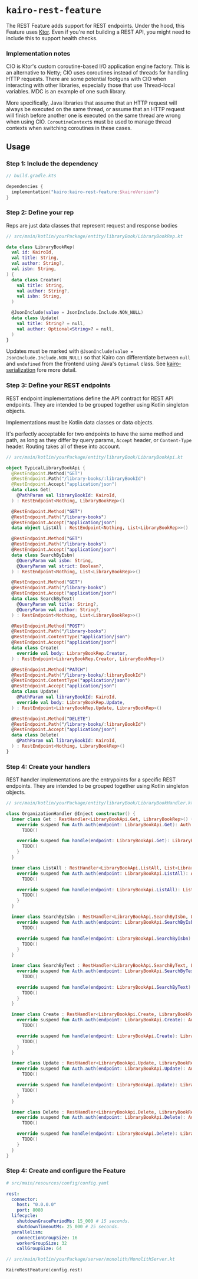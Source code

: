 # `kairo-rest-feature`

The REST Feature adds support for REST endpoints.
Under the hood, this Feature uses [Ktor](https://ktor.io/).
Even if you're not building a REST API, you might need to include this to support health checks.

### Implementation notes

CIO is Ktor's custom coroutine-based I/O application engine factory.
This is an alternative to Netty; CIO uses coroutines instead of threads for handling HTTP requests.
There are some potential footguns with CIO when interacting with other libraries,
especially those that use Thread-local variables.
MDC is an example of one such library.

More specifically, Java libraries that assume that an HTTP request will always be executed on the same thread,
or assume that an HTTP request will finish before another one is executed on the same thread
are wrong when using CIO.
`CoroutineContext`s must be used to manage thread contexts when switching coroutines in these cases.

## Usage

### Step 1: Include the dependency

```kotlin
// build.gradle.kts

dependencies {
  implementation("kairo:kairo-rest-feature:$kairoVersion")
}
```

### Step 2: Define your rep

Reps are just data classes that represent request and response bodies

```kotlin
// src/main/kotlin/yourPackage/entity/libraryBook/LibraryBookRep.kt

data class LibraryBookRep(
  val id: KairoId,
  val title: String,
  val author: String?,
  val isbn: String,
) {
  data class Creator(
    val title: String,
    val author: String?,
    val isbn: String,
  )

  @JsonInclude(value = JsonInclude.Include.NON_NULL)
  data class Update(
    val title: String? = null,
    val author: Optional<String>? = null,
  )
}
```

Updates must be marked with `@JsonInclude(value = JsonInclude.Include.NON_NULL)`
so that Kairo can differentiate between `null` and `undefined` from the frontend
using Java's `Optional` class.
See [kairo-serialization](/kairo-serialization/) fore more detail.

### Step 3: Define your REST endpoints

REST endpoint implementations define the API contract for REST API endpoints.
They are intended to be grouped together using Kotlin singleton objects.

Implementations must be Kotlin data classes or data objects.

It's perfectly acceptable for two endpoints to have the same method and path,
as long as they differ by query params, `Accept` header, or `Content-Type` header.
Routing takes all of these into account.

```kotlin
// src/main/kotlin/yourPackage/entity/libraryBook/LibraryBookApi.kt

object TypicalLibraryBookApi {
  @RestEndpoint.Method("GET")
  @RestEndpoint.Path("/library-books/:libraryBookId")
  @RestEndpoint.Accept("application/json")
  data class Get(
    @PathParam val libraryBookId: KairoId,
  ) : RestEndpoint<Nothing, LibraryBookRep>()

  @RestEndpoint.Method("GET")
  @RestEndpoint.Path("/library-books")
  @RestEndpoint.Accept("application/json")
  data object ListAll : RestEndpoint<Nothing, List<LibraryBookRep>>()

  @RestEndpoint.Method("GET")
  @RestEndpoint.Path("/library-books")
  @RestEndpoint.Accept("application/json")
  data class SearchByIsbn(
    @QueryParam val isbn: String,
    @QueryParam val strict: Boolean?,
  ) : RestEndpoint<Nothing, List<LibraryBookRep>>()

  @RestEndpoint.Method("GET")
  @RestEndpoint.Path("/library-books")
  @RestEndpoint.Accept("application/json")
  data class SearchByText(
    @QueryParam val title: String?,
    @QueryParam val author: String?,
  ) : RestEndpoint<Nothing, List<LibraryBookRep>>()

  @RestEndpoint.Method("POST")
  @RestEndpoint.Path("/library-books")
  @RestEndpoint.ContentType("application/json")
  @RestEndpoint.Accept("application/json")
  data class Create(
    override val body: LibraryBookRep.Creator,
  ) : RestEndpoint<LibraryBookRep.Creator, LibraryBookRep>()

  @RestEndpoint.Method("PATCH")
  @RestEndpoint.Path("/library-books/:libraryBookId")
  @RestEndpoint.ContentType("application/json")
  @RestEndpoint.Accept("application/json")
  data class Update(
    @PathParam val libraryBookId: KairoId,
    override val body: LibraryBookRep.Update,
  ) : RestEndpoint<LibraryBookRep.Update, LibraryBookRep>()

  @RestEndpoint.Method("DELETE")
  @RestEndpoint.Path("/library-books/:libraryBookId")
  @RestEndpoint.Accept("application/json")
  data class Delete(
    @PathParam val libraryBookId: KairoId,
  ) : RestEndpoint<Nothing, LibraryBookRep>()
}
```

### Step 4: Create your handlers

REST handler implementations are the entrypoints for a specific REST endpoints.
They are intended to be grouped together using Kotlin singleton objects.

```kotlin
// src/main/kotlin/yourPackage/entity/libraryBook/LibraryBookHandler.kt

class OrganizationHandler @Inject constructor() {
  inner class Get : RestHandler<LibraryBookApi.Get, LibraryBookRep>() {
    override suspend fun Auth.auth(endpoint: LibraryBookApi.Get): Auth.Result =
      TODO()

    override suspend fun handle(endpoint: LibraryBookApi.Get): LibraryBookRep {
      TODO()
    }
  }

  inner class ListAll : RestHandler<LibraryBookApi.ListAll, List<LibraryBookRep>>() {
    override suspend fun Auth.auth(endpoint: LibraryBookApi.ListAll): Auth.Result =
      TODO()

    override suspend fun handle(endpoint: LibraryBookApi.ListAll): List<LibraryBookRep> {
      TODO()
    }
  }

  inner class SearchByIsbn : RestHandler<LibraryBookApi.SearchByIsbn, List<LibraryBookRep>>() {
    override suspend fun Auth.auth(endpoint: LibraryBookApi.SearchByIsbn): Auth.Result =
      TODO()

    override suspend fun handle(endpoint: LibraryBookApi.SearchByIsbn): List<LibraryBookRep> {
      TODO()
    }
  }

  inner class SearchByText : RestHandler<LibraryBookApi.SearchByText, List<LibraryBookRep>>() {
    override suspend fun Auth.auth(endpoint: LibraryBookApi.SearchByText): Auth.Result =
      TODO()

    override suspend fun handle(endpoint: LibraryBookApi.SearchByText): List<LibraryBookRep> {
      TODO()
    }
  }

  inner class Create : RestHandler<LibraryBookApi.Create, LibraryBookRep>() {
    override suspend fun Auth.auth(endpoint: LibraryBookApi.Create): Auth.Result =
      TODO()

    override suspend fun handle(endpoint: LibraryBookApi.Create): LibraryBookRep {
      TODO()
    }
  }

  inner class Update : RestHandler<LibraryBookApi.Update, LibraryBookRep>() {
    override suspend fun Auth.auth(endpoint: LibraryBookApi.Update): Auth.Result =
      TODO()

    override suspend fun handle(endpoint: LibraryBookApi.Update): LibraryBookRep {
      TODO()
    }
  }

  inner class Delete : RestHandler<LibraryBookApi.Delete, LibraryBookRep>() {
    override suspend fun Auth.auth(endpoint: LibraryBookApi.Delete): Auth.Result =
      TODO()

    override suspend fun handle(endpoint: LibraryBookApi.Delete): LibraryBookRep {
      TODO()
    }
  }
}
```

### Step 4: Create and configure the Feature

```yaml
# src/main/resources/config/config.yaml

rest:
  connector:
    host: "0.0.0.0"
    port: 8080
  lifecycle:
    shutdownGracePeriodMs: 15_000 # 15 seconds.
    shutdownTimeoutMs: 25_000 # 25 seconds.
  parallelism:
    connectionGroupSize: 16
    workerGroupSize: 32
    callGroupSize: 64
```

```kotlin
// src/main/kotlin/yourPackage/server/monolith/MonolithServer.kt

KairoRestFeature(config.rest)
```
